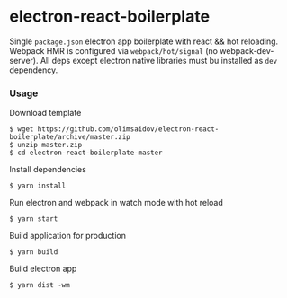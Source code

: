 # electron-react-boilerplate

Single `package.json` electron app boilerplate with react && hot reloading.
Webpack HMR is configured via `webpack/hot/signal` (no webpack-dev-server). 
All deps except electron native libraries must bu installed as `dev` dependency. 

### Usage

Download template

```
$ wget https://github.com/olimsaidov/electron-react-boilerplate/archive/master.zip
$ unzip master.zip
$ cd electron-react-boilerplate-master
```

Install dependencies

```
$ yarn install
```

Run electron and webpack in watch mode with hot reload

```
$ yarn start
```

Build application for production

```
$ yarn build
``` 


Build electron app

```
$ yarn dist -wm
``` 

